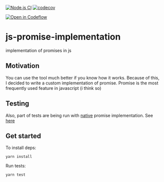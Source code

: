 [![Node.js CI](https://github.com/DimaAmega/js-promise-implementation/actions/workflows/tests.js.yml/badge.svg)](https://github.com/DimaAmega/js-promise-implementation/actions/workflows/tests.js.yml)
[![codecov](https://codecov.io/gh/DimaAmega/js-promise-implementation/branch/master/graph/badge.svg?token=CN0U5HMU0N)](https://codecov.io/gh/DimaAmega/js-promise-implementation)

[![Open in Codeflow](https://developer.stackblitz.com/img/open_in_codeflow.svg)](https:///pr.new/DimaAmega/js-promise-implementation)

# js-promise-implementation

implementation of promises in js

## Motivation

You can use the tool much better if you know how it works. Because of this, I decided to write a custom implementation of promise. Promise is the most frequently used feature in javascript (i think so)

## Testing
Also, part of tests are being run with [native](./src/factory/index.js#L130) promise implementation. See [here](./package.json#L19)

## Get started
To install deps:
```shell
yarn install 
```

Run tests:
```shell
yarn test 
```

